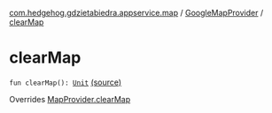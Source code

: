 [com.hedgehog.gdzietabiedra.appservice.map](../index.md) / [GoogleMapProvider](index.md) / [clearMap](./clear-map.md)

# clearMap

`fun clearMap(): `[`Unit`](https://kotlinlang.org/api/latest/jvm/stdlib/kotlin/-unit/index.html) [(source)](https://github.com/asvid/GdzieTaBiedra/tree/master/app/src/main/java/com/hedgehog/gdzietabiedra/appservice/map/GoogleMapProvider.kt#L102)

Overrides [MapProvider.clearMap](../-map-provider/clear-map.md)

